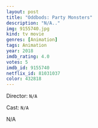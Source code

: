 ```yaml
---
layout: post
title: "Oddbods: Party Monsters"
description: "N/A.."
img: 9155740.jpg
kind: tv movie
genres: [Animation]
tags: Animation 
year: 2018
imdb_rating: 4.0
votes: 5
imdb_id: 9155740
netflix_id: 81031037
color: 432818
---
```

Director: `N/A`  

Cast: `N/A` 

N/A